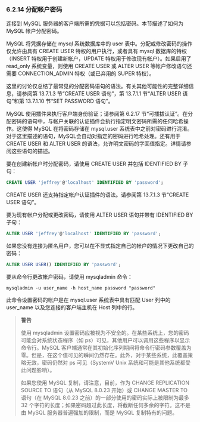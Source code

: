 ### 6.2.14 分配帐户密码

连接到 MySQL 服务器的客户端所需的凭据可以包括密码。本节描述了如何为 MySQL 帐户分配密码。

MySQL 将凭据存储在 mysql 系统数据库中的 user 表中。分配或修改密码的操作仅允许由具有 CREATE USER 特权的用户执行，或者具有 mysql 数据库的特权（INSERT 特权用于创建新帐户，UPDATE 特权用于修改现有帐户）。如果启用了 read_only 系统变量，则使用 CREATE USER 或 ALTER USER 等帐户修改语句还需要 CONNECTION_ADMIN 特权（或已弃用的 SUPER 特权）。

这里的讨论仅总结了最常见的分配密码语句的语法。有关其他可能性的完整详细信息，请参阅第 13.7.1.3 节“CREATE USER 语句”，第 13.7.1.1 节“ALTER USER 语句”和第 13.7.1.10 节“SET PASSWORD 语句”。

MySQL 使用插件来执行客户端身份验证；请参阅第 6.2.17 节“可插拔认证”。在分配密码的语句中，与帐户关联的认证插件会执行指定明文密码所需的任何哈希操作。这使得 MySQL 在将密码存储在 mysql.user 系统表中之前对密码进行混淆。对于这里描述的语句，MySQL会自动对指定的密码进行哈希处理。还有用于 CREATE USER 和 ALTER USER 的语法，允许明文密码的字面值指定。详情请参阅这些语句的描述。

要在创建新帐户时分配密码，请使用 CREATE USER 并包括 IDENTIFIED BY 子句：

```sql
CREATE USER 'jeffrey'@'localhost' IDENTIFIED BY 'password';
```

CREATE USER 还支持指定帐户认证插件的语法。请参阅第 13.7.1.3 节“CREATE USER 语句”。

要为现有帐户分配或更改密码，请使用 ALTER USER 语句并带有 IDENTIFIED BY 子句：

```sql
ALTER USER 'jeffrey'@'localhost' IDENTIFIED BY 'password';
```

如果您没有连接为匿名用户，您可以在不显式指定自己的帐户的情况下更改自己的密码：

```sql
ALTER USER USER() IDENTIFIED BY 'password';
```

要从命令行更改帐户密码，请使用 mysqladmin 命令：

```shell
mysqladmin -u user_name -h host_name password "password"
```

此命令设置密码的帐户是在 mysql.user 系统表中具有匹配 User 列中的 user_name 以及您连接的客户端主机在 Host 列中的行。

> **警告**
>
> 使用 mysqladmin 设置密码应被视为不安全的。在某些系统上，您的密码可能会对系统状态程序（如 ps）可见，其他用户可以调用这些程序以显示命令行。MySQL 客户端通常在其初始化序列期间将命令行密码参数覆盖为零。但是，在这个值可见的瞬间仍然存在。此外，对于某些系统，此覆盖策略无效，密码仍然对 ps 可见（SystemV Unix 系统和可能是其他系统都受此问题影响）。
>
> 如果您使用 MySQL 复制，请注意，目前，作为 CHANGE REPLICATION SOURCE TO 语句（从 MySQL 8.0.23 开始）或 CHANGE MASTER TO 语句（在 MySQL 8.0.23 之前）的一部分使用的密码实际上被限制为最多 32 个字符的长度；如果密码超过此长度，将截断任何多余的字符。这不是由 MySQL 服务器普遍强加的限制，而是 MySQL 复制特有的问题。